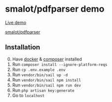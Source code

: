 # smalot/pdfparser demo

[Live demo](https://pdfparser.wrve.nl)

[smalot/pdfparser](https://github.com/smalot/pdfparser)  

## Installation

0. Have [docker](https://docs.docker.com/engine/install/) & [composer](https://getcomposer.org/doc/00-intro.md#installation-linux-unix-macos) installed
1. Run `composer install --ignore-platform-reqs`
2. Run `cp .env.example .env`
3. Run `vendor/bin/sail up -d`
4. Run `vendor/bin/sail npm install`
5. Run `vendor/bin/sail npm run dev`
6. Run `php artisan key:generate`
7. Go to `localhost`
